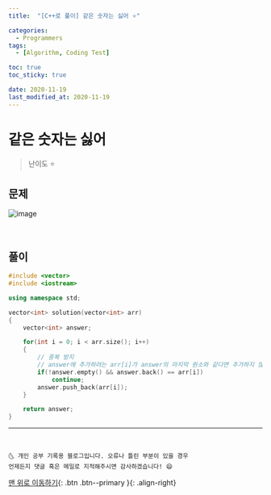 ```yaml
---
title:  "[C++로 풀이] 같은 숫자는 싫어 ⭐" 

categories:
  - Programmers
tags:
  - [Algorithm, Coding Test]

toc: true
toc_sticky: true

date: 2020-11-19
last_modified_at: 2020-11-19
---
```



# 같은 숫자는 싫어

> 난이도 ⭐

## 문제

![image](https://user-images.githubusercontent.com/42318591/99638828-2df7cc80-2a8a-11eb-9aad-d53a72b8db9f.png)

<br>

## 풀이 

```cpp
#include <vector>
#include <iostream>

using namespace std;

vector<int> solution(vector<int> arr) 
{
    vector<int> answer;

    for(int i = 0; i < arr.size(); i++)
    {
        // 중복 방지
        // answer에 추가하려는 arr[i]가 answer의 마지막 원소와 같다면 추가하지 않는다. (단 answer가 빈 벡터가 아닐 때만)
        if(!answer.empty() && answer.back() == arr[i])
            continue;
        answer.push_back(arr[i]);
    }

    return answer;
}
```




***
<br>

    🌜 개인 공부 기록용 블로그입니다. 오류나 틀린 부분이 있을 경우 
    언제든지 댓글 혹은 메일로 지적해주시면 감사하겠습니다! 😄

[맨 위로 이동하기](#){: .btn .btn--primary }{: .align-right}
